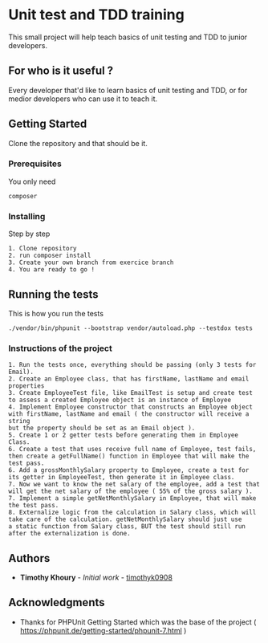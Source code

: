 # Unit test and TDD training

This small project will help teach basics of unit testing and TDD to junior developers.

## For who is it useful ?

Every developer that'd like to learn basics of unit testing and TDD, or for medior developers who can use it to teach it.

## Getting Started

Clone the repository and that should be it.

### Prerequisites

You only need 

```
composer
```

### Installing

Step by step

```
1. Clone repository
2. run composer install
3. Create your own branch from exercice branch 
4. You are ready to go !
```

## Running the tests

This is how you run the tests 
```
./vendor/bin/phpunit --bootstrap vendor/autoload.php --testdox tests
``` 

### Instructions of the project

```
1. Run the tests once, everything should be passing (only 3 tests for Email).
2. Create an Employee class, that has firstName, lastName and email properties
3. Create EmployeeTest file, like EmailTest is setup and create test to assess a created Employee object is an instance of Employee
4. Implement Employee constructor that constructs an Employee object with firstName, lastName and email ( the constructor will receive a string 
but the property should be set as an Email object ).
5. Create 1 or 2 getter tests before generating them in Employee Class.
6. Create a test that uses receive full name of Employee, test fails, then create a getFullName() function in Employee that will make the test pass.
6. Add a grossMonthlySalary property to Employee, create a test for its getter in EmployeeTest, then generate it in Employee class.
7. Now we want to know the net salary of the employee, add a test that will get the net salary of the employee ( 55% of the gross salary ).
7. Implement a simple getNetMonthlySalary in Employee, that will make the test pass.
8. Externalize logic from the calculation in Salary class, which will take care of the calculation. getNetMonthlySalary should just use
a static function from Salary class, BUT the test should still run after the externalization is done.
```

## Authors

* **Timothy Khoury** - *Initial work* - [timothyk0908](https://github.com/timothyk0908)

## Acknowledgments

* Thanks for PHPUnit Getting Started which was the base of the project ( https://phpunit.de/getting-started/phpunit-7.html )
